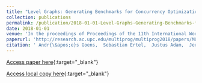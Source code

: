 ```yaml
---
title: "Level Graphs: Generating Benchmarks for Concurrency Optimizations in Compilers"
collection: publications
permalink: /publication/2018-01-01-Level-Graphs-Generating-Benchmarks-for-Concurrency-Optimizations-in-Compilers
date: 2018-01-01
venue: 'In the proceedings of Proceedings of the 11th International Workshop on Programmability and Architectures for Heterogeneous Multicores (MULTIPROG&apos;2018), co-located with 13th International Conference on High-Performance and Embedded Architectures and Compilers (HiPEAC)'
paperurl: 'http://research.ac.upc.edu/multiprog/multiprog2018/papers/MULTIPROG-2018_Goens.pdf'
citation: ' Andr{\&apos;e}s Goens,  Sebastian Ertel,  Justus Adam,  Jeronimo Castrillon, &quot;Level Graphs: Generating Benchmarks for Concurrency Optimizations in Compilers.&quot; In the proceedings of Proceedings of the 11th International Workshop on Programmability and Architectures for Heterogeneous Multicores (MULTIPROG&amp;apos;2018), co-located with 13th International Conference on High-Performance and Embedded Architectures and Compilers (HiPEAC), 2018.'
---
```

[Access paper here](http://research.ac.upc.edu/multiprog/multiprog2018/papers/MULTIPROG-2018_Goens.pdf){:target="_blank"}

[Access local copy here](level_graphs_multiprog_2018.pdf){:target="_blank"}
